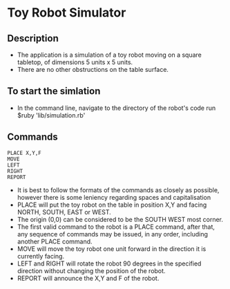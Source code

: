 Toy Robot Simulator
===================

Description
-----------

- The application is a simulation of a toy robot moving on a square tabletop,
  of dimensions 5 units x 5 units.
- There are no other obstructions on the table surface.
  
To start the simlation
-----------

- In the command line, navigate to the directory of the robot's code
    run $ruby 'lib/simulation.rb'

Commands
-----------    

    PLACE X,Y,F
    MOVE
    LEFT
    RIGHT
    REPORT

- It is best to follow the formats of the commands as closely as possible, however
  there is some leniency regarding spaces and capitalisation
- PLACE will put the toy robot on the table in position X,Y and facing NORTH,
  SOUTH, EAST or WEST.
- The origin (0,0) can be considered to be the SOUTH WEST most corner.
- The first valid command to the robot is a PLACE command, after that, any
  sequence of commands may be issued, in any order, including another PLACE
  command.
- MOVE will move the toy robot one unit forward in the direction it is
  currently facing.
- LEFT and RIGHT will rotate the robot 90 degrees in the specified direction
  without changing the position of the robot.
- REPORT will announce the X,Y and F of the robot.
